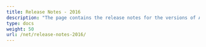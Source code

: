```yaml
---
title: Release Notes - 2016
description: "The page contains the release notes for the versions of Aspose.Tasks for .NET released in 2016."
type: docs
weight: 50
url: /net/release-notes-2016/
---
```

